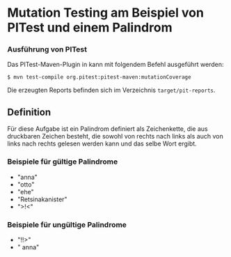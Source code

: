 # Mutation Testing am Beispiel von PITest und einem Palindrom

### Ausführung von PITest

Das PITest-Maven-Plugin in kann mit folgendem Befehl ausgeführt werden:

```
$ mvn test-compile org.pitest:pitest-maven:mutationCoverage
```

Die erzeugten Reports befinden sich im Verzeichnis `target/pit-reports`.

## Definition

Für diese Aufgabe ist ein Palindrom definiert
als Zeichenkette, die aus druckbaren Zeichen
besteht, die sowohl von rechts nach links
als auch von links nach rechts gelesen werden kann
und das selbe Wort ergibt.

### Beispiele für gültige Palindrome

* "anna"
* "otto"
* "ehe"
* "Retsinakanister"
* ">!<"

### Beispiele für ungültige Palindrome

* "!!>"
* " anna"

